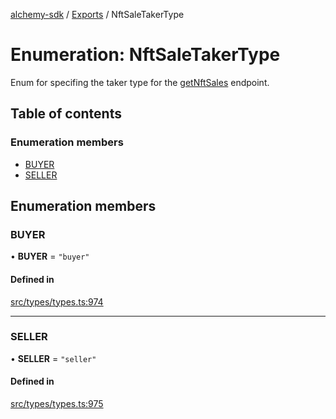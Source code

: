 [alchemy-sdk](../README.md) / [Exports](../modules.md) / NftSaleTakerType

# Enumeration: NftSaleTakerType

Enum for specifing the taker type for the [getNftSales](../classes/NftNamespace.md#getnftsales) endpoint.

## Table of contents

### Enumeration members

- [BUYER](NftSaleTakerType.md#buyer)
- [SELLER](NftSaleTakerType.md#seller)

## Enumeration members

### BUYER

• **BUYER** = `"buyer"`

#### Defined in

[src/types/types.ts:974](https://github.com/alchemyplatform/alchemy-sdk-js/blob/8b1ae5c/src/types/types.ts#L974)

___

### SELLER

• **SELLER** = `"seller"`

#### Defined in

[src/types/types.ts:975](https://github.com/alchemyplatform/alchemy-sdk-js/blob/8b1ae5c/src/types/types.ts#L975)
